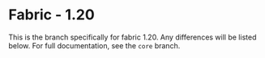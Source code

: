 # Fabric - 1.20

This is the branch specifically for fabric 1.20.
Any differences will be listed below. For full documentation, see the `core` branch.
